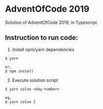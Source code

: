 # AdventOfCode 2019

Solution of AdventOfCode 2019, in Typescript.

## Instruction to run code:

1. Install npm/yarn dependencies
```
$ yarn

or,
$ npm install
```
2. Execute solution script
```
$ yarn solve <day-number>

eg,
$ yarn solve 1
```